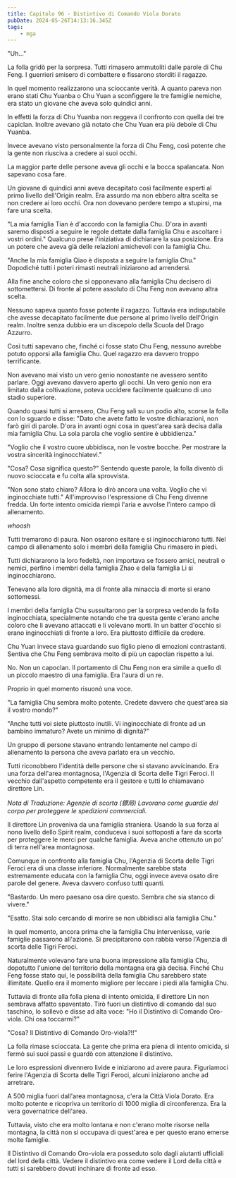 ```yaml
---
title: Capitolo 96 - Distintivo di Comando Viola Dorato
pubDate: 2024-05-26T14:13:16.345Z
tags:
    - mga
---
```



"Uh..."


La folla gridò per la sorpresa. Tutti rimasero ammutoliti dalle parole di Chu Feng. I guerrieri smisero di combattere e fissarono storditi il ragazzo.


In quel momento realizzarono una scioccante verità. A quanto pareva non erano stati Chu Yuanba o Chu Yuan a sconfiggere le tre famiglie nemiche, era stato un giovane che aveva solo quindici anni.


In effetti la forza di Chu Yuanba non reggeva il confronto con quella dei tre capiclan. Inoltre avevano già notato che Chu Yuan era più debole di Chu Yuanba.


Invece avevano visto personalmente la forza di Chu Feng, così potente che la gente non riusciva a credere ai suoi occhi.


La maggior parte delle persone aveva gli occhi e la bocca spalancata. Non sapevano cosa fare.


Un giovane di quindici anni aveva decapitato così facilmente esperti al primo livello dell'Origin realm. Era assurdo ma non ebbero altra scelta se non credere ai loro occhi. Ora non dovevano perdere tempo a stupirsi, ma fare una scelta.


"La mia famiglia Tian è d'accordo con la famiglia Chu. D'ora in avanti saremo disposti a seguire le regole dettate dalla famiglia Chu e ascoltare i vostri ordini." Qualcuno prese l'iniziativa di dichiarare la sua posizione. Era un potere che aveva già delle relazioni amichevoli con la famiglia Chu.


"Anche la mia famiglia Qiao è disposta a seguire la famiglia Chu." Dopodiché tutti i poteri rimasti neutrali iniziarono ad arrendersi.


Alla fine anche coloro che si opponevano alla famiglia Chu decisero di sottomettersi. Di fronte al potere assoluto di Chu Feng non avevano altra scelta.


Nessuno sapeva quanto fosse potente il ragazzo. Tuttavia era indisputabile che avesse decapitato facilmente due persone al primo livello dell'Origin realm. Inoltre senza dubbio era un discepolo della Scuola del Drago Azzurro.


Così tutti sapevano che, finché ci fosse stato Chu Feng, nessuno avrebbe potuto opporsi alla famiglia Chu. Quel ragazzo era davvero troppo terrificante.


Non avevano mai visto un vero genio nonostante ne avessero sentito parlare.
Oggi avevano davvero aperto gli occhi. Un vero genio non era limitato dalla coltivazione, poteva uccidere facilmente qualcuno di uno stadio superiore.


Quando quasi tutti si arresero, Chu Feng salì su un podio alto, scorse la folla con lo sguardo e disse: "Dato che avete fatto le vostre dichiarazioni, non farò giri di parole. D'ora in avanti ogni cosa in quest'area sarà decisa dalla mia famiglia Chu. La sola parola che voglio sentire è ubbidienza."


"Voglio che il vostro cuore ubbidisca, non le vostre bocche. Per mostrare la vostra sincerità inginocchiatevi."


"Cosa? Cosa significa questo?" Sentendo queste parole, la folla diventò di nuovo scioccata e fu colta alla sprovvista.


"Non sono stato chiaro? Allora lo dirò ancora una volta. Voglio che vi inginocchiate tutti." All'improvviso l'espressione di Chu Feng divenne fredda. Un forte intento omicida riempì l'aria e avvolse l'intero campo di allenamento.


*whoosh*


Tutti tremarono di paura. Non osarono esitare e si inginocchiarono tutti. Nel campo di allenamento solo i membri della famiglia Chu rimasero in piedi.


Tutti dichiararono la loro fedeltà, non importava se fossero amici, neutrali o nemici, perfino i membri della famiglia Zhao e della famiglia Li si inginocchiarono.


Tenevano alla loro dignità, ma di fronte alla minaccia di morte si erano sottomessi.


I membri della famiglia Chu sussultarono per la sorpresa vedendo la folla inginocchiata, specialmente notando che tra questa gente c'erano anche coloro che li avevano attaccati e li volevano morti. In un batter d'occhio si erano inginocchiati di fronte a loro. Era piuttosto difficile da credere.


Chu Yuan invece stava guardando suo figlio pieno di emozioni contrastanti. Sentiva che Chu Feng sembrava molto di più un capoclan rispetto a lui.


No. Non un capoclan. Il portamento di Chu Feng non era simile a quello di un piccolo maestro di una famiglia. Era l'aura di un re.


Proprio in quel momento risuonò una voce.


"La famiglia Chu sembra molto potente. Credete davvero che quest'area sia il vostro mondo?"


"Anche tutti voi siete piuttosto inutili. Vi inginocchiate di fronte ad un bambino immaturo? Avete un minimo di dignità?"


Un gruppo di persone stavano entrando lentamente nel campo di allenamento la persona che aveva parlato era un vecchio.


Tutti riconobbero l'identità delle persone che si stavano avvicinando. Era una forza dell'area montagnosa, l'Agenzia di Scorta delle Tigri Feroci. Il vecchio dall'aspetto competente era il gestore e tutti lo chiamavano direttore Lin.


<em>Nota di Traduzione: Agenzie di scorta (鏢局) Lavorano come guardie del corpo per proteggere le spedizioni commerciali.</em>


Il direttore Lin proveniva da una famiglia straniera. Usando la sua forza al nono livello dello Spirit realm, conduceva i suoi sottoposti a fare da scorta per proteggere le merci per qualche famiglia. Aveva anche ottenuto un po' di terra nell'area montagnosa.


Comunque in confronto alla famiglia Chu, l'Agenzia di Scorta delle Tigri Feroci era di una classe inferiore.
Normalmente sarebbe stata estremamente educata con la famiglia Chu, oggi invece aveva osato dire parole del genere. Aveva davvero confuso tutti quanti.


"Bastardo. Un mero paesano osa dire questo. Sembra che sia stanco di vivere."


"Esatto. Stai solo cercando di morire se non ubbidisci alla famiglia Chu."


In quel momento, ancora prima che la famiglia Chu intervenisse, varie famiglie passarono all'azione. Si precipitarono con rabbia verso l'Agenzia di scorta delle Tigri Feroci.


Naturalmente volevano fare una buona impressione alla famiglia Chu, dopotutto l'unione del territorio della montagna era già decisa. Finché Chu Feng fosse stato qui, le possibilità della famiglia Chu sarebbero state illimitate. Quello era il momento migliore per leccare i piedi alla famiglia Chu.


Tuttavia di fronte alla folla piena di intento omicida, il direttore Lin non sembrava affatto spaventato. Tirò fuori un distintivo di comando dal suo taschino, lo sollevò e disse ad alta voce: "Ho il Distintivo di Comando Oro-viola. Chi osa toccarmi?"


"Cosa? Il Distintivo di Comando Oro-viola?!!"


La folla rimase scioccata. La gente che prima era piena di intento omicida, si fermò sui suoi passi e guardò con attenzione il distintivo.


Le loro espressioni divennero livide e iniziarono ad avere paura. Figuriamoci ferire l'Agenzia di Scorta delle Tigri Feroci, alcuni iniziarono anche ad arretrare.


A 500 miglia fuori dall'area montagnosa, c'era la Città Viola Dorato. Era molto potente e ricopriva un territorio di 1000 miglia di circonferenza. Era la vera governatrice dell'area.


Tuttavia, visto che era molto lontana e non c'erano molte risorse nella montagna, la città non si occupava di quest'area e per questo erano emerse molte famiglie.


Il Distintivo di Comando Oro-viola era posseduto solo dagli aiutanti ufficiali del lord della città. Vedere il distintivo era come vedere il Lord della città e tutti si sarebbero dovuti inchinare di fronte ad esso.





